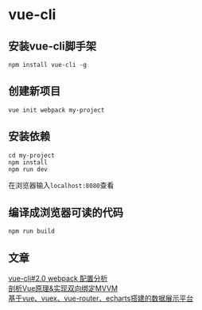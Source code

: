 # vue-cli
## 安装vue-cli脚手架

	npm install vue-cli -g

## 创建新项目

	vue init webpack my-project

## 安装依赖

	cd my-project
	npm install
	npm run dev

在浏览器输入`localhost:8080`查看

## 编译成浏览器可读的代码

	npm run build

## 文章  
[vue-cli#2.0 webpack 配置分析](https://mp.weixin.qq.com/s/jyhOjk4g4jWP-MnsZo1uHA)  
[剖析Vue原理&实现双向绑定MVVM](https://segmentfault.com/a/1190000006599500)  
[基于vue、vuex、vue-router、echarts搭建的数据展示平台](http://hyuhan.com/2016/11/17/A-data-display-platform/)  